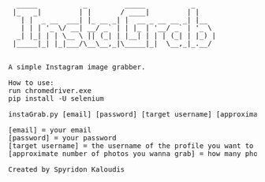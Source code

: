 <pre>
  _____           _         _____           _                                                            
 |_   _|         | |       / ____|         | |                                                            
   | |  _ __  ___| |_ __ _| |  __ _ __ __ _| |__                                                    
   | | | '_ \/ __| __/ _` | | |_ | '__/ _` | '_ \                                                     
  _| |_| | | \__ \ || (_| | |__| | | | (_| | |_) |                                                
 |_____|_| |_|___/\__\__,_|\_____|_|  \__,_|_.__/                                                


A simple Instagram image grabber.

How to use:
run chromedriver.exe
pip install -U selenium

instaGrab.py [email] [password] [target username] [approximate number of photos you wanna grab]

[email] = your email
[password] = your password
[target username] = the username of the profile you want to grab photos from
[approximate number of photos you wanna grab] = how many photos you wanna grab approximately

Created by Spyridon Kaloudis
</pre>
